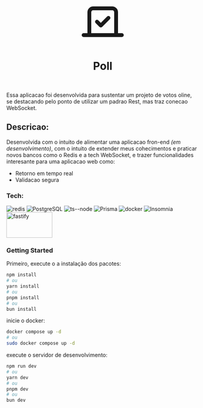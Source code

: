 <div align="center">

 <svg xmlns="http://www.w3.org/2000/svg" width="120" height="120" viewBox="0 0 24 24" fill="none" stroke="currentColor" stroke-width="2" stroke-linecap="round" stroke-linejoin="round" class="lucide lucide-vote"><path d="m9 12 2 2 4-4"/><path d="M5 7c0-1.1.9-2 2-2h10a2 2 0 0 1 2 2v12H5V7Z"/><path d="M22 19H2"/></svg>

# Poll
</div>

<br/>


Essa aplicacao foi desenvolvida para sustentar um projeto de votos oline, se destacando pelo ponto de utilizar um padrao Rest, mas traz conecao WebSocket.

## Descricao:
Desenvolvida com o intuito de alimentar uma aplicacao fron-end _(em desenvolvimento)_, com o intuito de extender meus cohecimentos e praticar novos bancos como o Redis e a tech WebSocket, e trazer funcionalidades interesante para uma aplicacao web como:
 - Retorno em tempo real
 - Validacao segura
  
### Tech:
![redis](https://img.shields.io/badge/redis-%23DD0031.svg?&style=for-the-badge&logo=redis&logoColor=white)
![PostgreSQL](https://img.shields.io/badge/PostgreSQL-316192?style=for-the-badge&logo=postgresql&logoColor=white)
![ts--node](https://img.shields.io/badge/ts--node-3178C6?style=for-the-badge&logo=ts-node&logoColor=white)
![Prisma](https://img.shields.io/badge/Prisma-3982CE?style=for-the-badge&logo=Prisma&logoColor=white)
![docker](https://img.shields.io/badge/docker-%230db7ed.svg?style=for-the-badge&logo=docker&logoColor=white)
![Insomnia](https://img.shields.io/badge/Insomnia-4000BF?logo=insomnia&logoColor=white&style=for-the-badge)
<img src="https://fastify.dev/img/logos/fastify-white.svg" alt="fastify" width="120" height="67">


### Getting Started

Primeiro, execute o a instalação dos pacotes:

 ```bash
npm install
# ou
yarn install
# ou
pnpm install
# ou
bun install
```

inicie o docker:
```bash
docker compose up -d
# ou
sudo docker compose up -d
```

execute o servidor de desenvolvimento:

 ```bash
npm run dev
# ou
yarn dev
# ou
pnpm dev
# ou
bun dev
```



